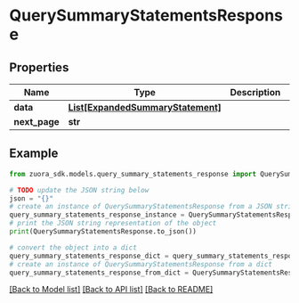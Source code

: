 # QuerySummaryStatementsResponse



## Properties

Name | Type | Description | Notes
------------ | ------------- | ------------- | -------------
**data** | [**List[ExpandedSummaryStatement]**](ExpandedSummaryStatement.md) |  | [optional] 
**next_page** | **str** |  | [optional] 

## Example

```python
from zuora_sdk.models.query_summary_statements_response import QuerySummaryStatementsResponse

# TODO update the JSON string below
json = "{}"
# create an instance of QuerySummaryStatementsResponse from a JSON string
query_summary_statements_response_instance = QuerySummaryStatementsResponse.from_json(json)
# print the JSON string representation of the object
print(QuerySummaryStatementsResponse.to_json())

# convert the object into a dict
query_summary_statements_response_dict = query_summary_statements_response_instance.to_dict()
# create an instance of QuerySummaryStatementsResponse from a dict
query_summary_statements_response_from_dict = QuerySummaryStatementsResponse.from_dict(query_summary_statements_response_dict)
```
[[Back to Model list]](../README.md#documentation-for-models) [[Back to API list]](../README.md#documentation-for-api-endpoints) [[Back to README]](../README.md)


